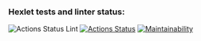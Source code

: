 ### Hexlet tests and linter status:
![Actions Status Lint](https://github.com/SleekHarpy/python-project-lvl1/actions/workflows/lint-check/badge.svg)
[![Actions Status](https://github.com/SleekHarpy/python-project-lvl1/workflows/hexlet-check/badge.svg)](https://github.com/SleekHarpy/python-project-lvl1/actions)
[![Maintainability](https://api.codeclimate.com/v1/badges/a99a88d28ad37a79dbf6/maintainability)](https://codeclimate.com/github/codeclimate/codeclimate/maintainability)